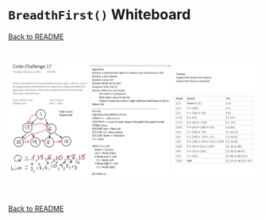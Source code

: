 # `BreadthFirst()` Whiteboard
[Back to README](./../README.md#breadthfirst)

<br>

![breadth-first whiteboard](./assets/breadth-first.png)

<br>

[Back to README](./../README.md#breadthfirst)
